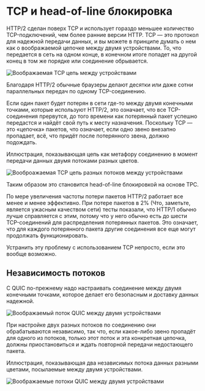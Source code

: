 # TCP и head-of-line блокировка
HTTP/2 сделан поверх TCP и использует гораздо меньшее количество TCP-подключений,
чем более ранние версии HTTP. TCP — это протокол для надежной передачи данных,
и вы можете в принципе думать о нем как о воображаемой цепочке между двумя устройствами.
То, что передается в сеть на одном конце, в конечном итоге попадет на другой конец в
том же порядке или соединение обрывается.

![Воображаемая TCP цепь между устройствами](../images/tcp-chain.png)

Благодаря HTTP/2 обычные браузеры делают десятки или даже сотни параллельных
передач по одному TCP-соединению.

Если один пакет будет потерян в сети где-то между двумя конечными точками,
которые используют HTTP/2, это означает, что все TCP-соединения прервутся,
до того времени как потерянный пакет успешно передастся и найдёт свой путь к
месту назначения. Поскольку TCP — это «цепочка» пакетов, что означает,
если одно звено внезапно пропадает, всё, что придёт после потерянного звена,
должно подождать.

Иллюстрация, показывающая цепь как метафору соединению в момент передачи данных
двумя потоками разных цветов.

![Вооброажаемая TCP цепь разных потоков между устройствами](../images/tcp-chain-streams.png)

Таким образом это становится head-of-line блокировкой на основе TPC.

По мере увеличения частоты потери пакетов HTTP/2 работает все менее и менее эффективно.
При потере пакетов в 2% (Что, заметьте, является ужасным качеством сети) тесты показали,
что HTTP/1 обычно лучше справляется с этим, потому что у него обычно есть до шести TCP-соединений
для распределения потерянных пакетов. Это означает, что для каждого потерянного
пакета другие соединения все еще могут продолжать функционировать.

Устранить эту проблему с использованием TCP непросто, если это вообще возможно.


## Независимость потоков
С QUIC по-прежнему надо настраивать соединение между двумя конечными точками,
которое делает его безопасным и доставку данных надежной.

![Воображаемый поток QUIC между двумя устройствами](../images/tcp-chain.png)

При настройке двух разных потоков по соединению они обрабатываются независимо,
так что, если какое-либо звено пропадёт для одного из потоков, только этот поток и
эта конкретная цепочка, должны приостановиться и ждать повторной передачи недостающего пакета.

Иллюстрация, показывающая два независимых потока данных разными цветами, посылаемые
между двумя устройствами.

![Воображаемые потоки QUIC между двумя устройствами](../images/quic-chain-streams.png)
